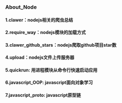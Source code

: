 ### About_Node

#### 1.clawer：nodejs相关的爬虫总结 
#### 2.require_way：nodejs模块的加载方式
#### 3.clawer_github_stars：nodejs爬取github项目star数
#### 4.upload：nodejs文件上传服务器
#### 5.quickrun: 用进程模块从命令行快速启动应用
#### 6.javascript_OOP: javascript面向对象学习
#### 7.javascript_proto: javascript原型链
